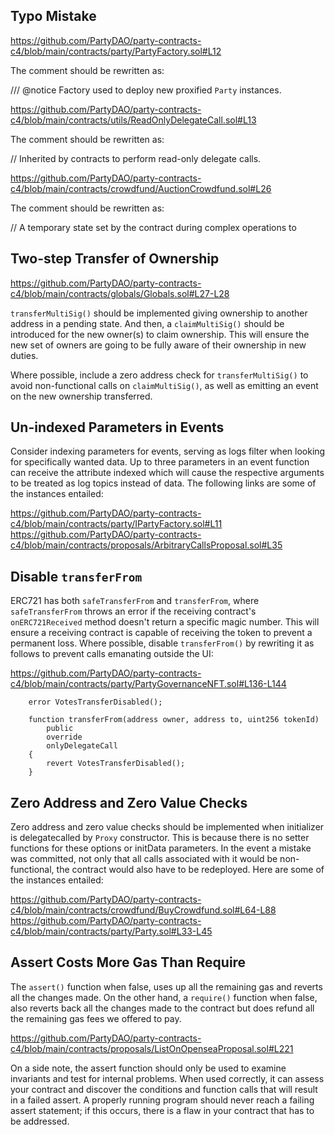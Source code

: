 ## Typo Mistake
https://github.com/PartyDAO/party-contracts-c4/blob/main/contracts/party/PartyFactory.sol#L12

The comment should be rewritten as:

/// @notice Factory used to deploy new proxified `Party` instances. 

https://github.com/PartyDAO/party-contracts-c4/blob/main/contracts/utils/ReadOnlyDelegateCall.sol#L13

The comment should be rewritten as:

// Inherited by contracts to perform read-only delegate calls.

https://github.com/PartyDAO/party-contracts-c4/blob/main/contracts/crowdfund/AuctionCrowdfund.sol#L26

The comment should be rewritten as:

// A temporary state set by the contract during complex operations to

## Two-step Transfer of Ownership
https://github.com/PartyDAO/party-contracts-c4/blob/main/contracts/globals/Globals.sol#L27-L28

`transferMultiSig()` should be implemented giving ownership to another address in a pending state. And then, a `claimMultiSig()` should be introduced for the new owner(s) to claim ownership. This will ensure the new set of owners are going to be fully aware of their ownership in new duties. 

Where possible, include a zero address check for `transferMultiSig()` to avoid non-functional calls on `claimMultiSig()`, as well as emitting an event on the new ownership transferred. 

## Un-indexed Parameters in Events
Consider indexing parameters for events, serving as logs filter when looking for specifically wanted data. Up to three parameters in an event function can receive the attribute indexed which will cause the respective arguments to be treated as log topics instead of data. The following links are some of the instances entailed:

https://github.com/PartyDAO/party-contracts-c4/blob/main/contracts/party/IPartyFactory.sol#L11
https://github.com/PartyDAO/party-contracts-c4/blob/main/contracts/proposals/ArbitraryCallsProposal.sol#L35

## Disable `transferFrom`
ERC721 has both `safeTransferFrom` and `transferFrom`, where `safeTransferFrom` throws an error if the receiving contract's `onERC721Received` method doesn't return a specific magic number. This will ensure a receiving contract is capable of receiving the token to prevent a permanent loss. Where possible, disable `transferFrom()` by rewriting it as follows to prevent calls emanating outside the UI: 

https://github.com/PartyDAO/party-contracts-c4/blob/main/contracts/party/PartyGovernanceNFT.sol#L136-L144

```
    error VotesTransferDisabled();

    function transferFrom(address owner, address to, uint256 tokenId)
        public
        override
        onlyDelegateCall
    {
        revert VotesTransferDisabled();
    }
```
## Zero Address and Zero Value Checks

Zero address and zero value checks should be implemented when initializer is delegatecalled by `Proxy` constructor. This is because there is no setter functions for these options or initData parameters. In the event a mistake was committed, not only that all calls associated with it would be non-functional, the contract would also have to be redeployed. Here are some of the instances entailed:

https://github.com/PartyDAO/party-contracts-c4/blob/main/contracts/crowdfund/BuyCrowdfund.sol#L64-L88
https://github.com/PartyDAO/party-contracts-c4/blob/main/contracts/party/Party.sol#L33-L45

## Assert Costs More Gas Than Require
The `assert()` function when false, uses up all the remaining gas and reverts all the changes made. On the other hand, a `require()` function when false, also reverts back all the changes made to the contract but does refund all the remaining gas fees we offered to pay.

https://github.com/PartyDAO/party-contracts-c4/blob/main/contracts/proposals/ListOnOpenseaProposal.sol#L221

On a side note, the assert function should only be used to examine invariants and test for internal problems. When used correctly, it can assess your contract and discover the conditions and function calls that will result in a failed assert. A properly running program should never reach a failing assert statement; if this occurs, there is a flaw in your contract that has to be addressed.